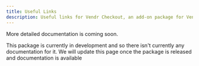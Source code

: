 ```yaml
---
title: Useful Links
description: Useful links for Vendr Checkout, an add-on package for Vendr, the eCommerce solution for Umbraco v8+
---
```


<message-box type="info" heading="Work in Progress">
    <p>More detailed documentation is coming soon.</p>
    <p>This package is currently in development and so there isn't currently any documentation for it. We will update this page once the package is released and documentation is available</p>
</message-box>